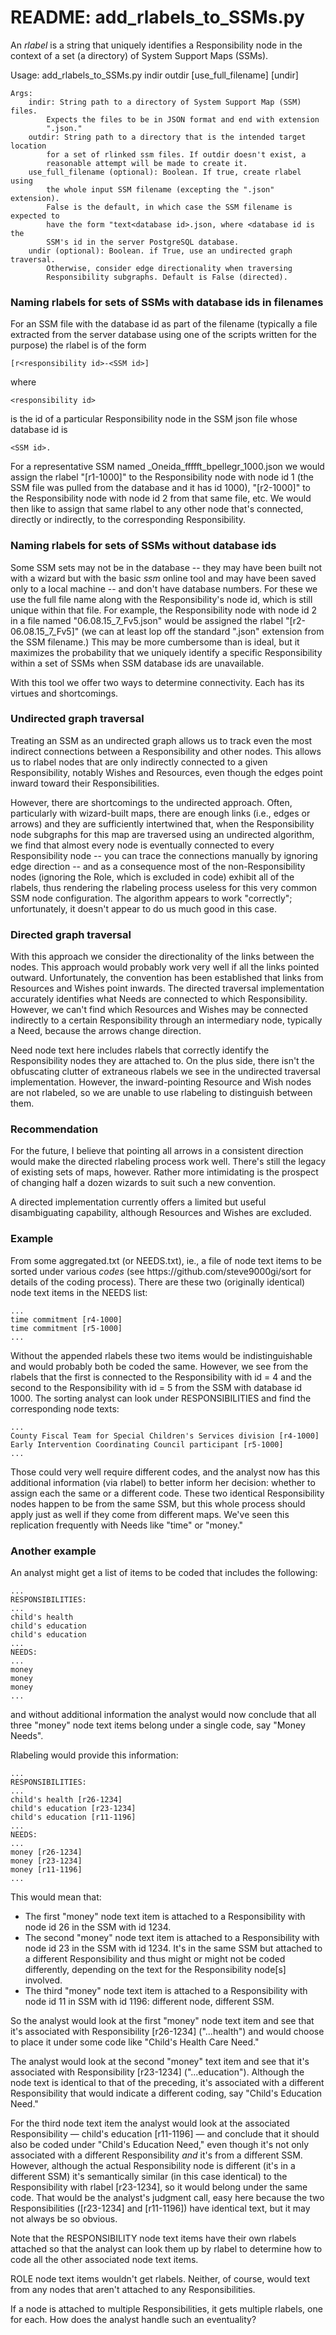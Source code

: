 <h1>README: add_rlabels_to_SSMs.py</h1>

<p>An <em>rlabel</em> is a string that uniquely identifies a Responsibility node in the context of a set (a directory) of System Support Maps (SSMs).</p>

<p>
    Usage:
        add_rlabels_to_SSMs.py indir outdir [use_full_filename] [undir]

    Args:
        indir: String path to a directory of System Support Map (SSM) files.
            Expects the files to be in JSON format and end with extension
            ".json."
        outdir: String path to a directory that is the intended target location
            for a set of rlinked ssm files. If outdir doesn't exist, a
            reasonable attempt will be made to create it.
        use_full_filename (optional): Boolean. If true, create rlabel using
            the whole input SSM filename (excepting the ".json" extension).
            False is the default, in which case the SSM filename is expected to
            have the form "text<database id>.json, where <database id is the
            SSM's id in the server PostgreSQL database.
        undir (optional): Boolean. if True, use an undirected graph traversal.
            Otherwise, consider edge directionality when traversing
            Responsibility subgraphs. Default is False (directed).
</p>

<h3>Naming rlabels for sets of SSMs with database ids in filenames</h3>

<p>For an SSM file with the database id as part of the filename (typically a file extracted from the server database using one of the scripts written for the purpose) the rlabel is of the form</p>

    [r<responsibility id>-<SSM id>]

<p>where</p>

    <responsibility id>

<p>is the id of a particular Responsibility node in the SSM json file whose database id is</p>

    <SSM id>.

<p>For a representative SSM named _Oneida_ffffft_bpellegr_1000.json we would assign the rlabel "[r1-1000]" to the Responsibility node with node id 1 (the SSM file was pulled from the database and it has id 1000), "[r2-1000]" to the Responsibility node with node id 2 from that same file, etc. We would then like to assign that same rlabel to any other node that's connected, directly or indirectly, to the corresponding Responsibility.</p>

<h3>Naming rlabels for sets of SSMs without database ids</h3>
<p>Some SSM sets may not be in the database -- they may have been built not with a wizard but with the basic <em>ssm</em> online tool and may have been saved only to a local machine -- and don't have database numbers. For these we use the full file name along with the Responsibility's node id, which is still unique within that file. For example, the Responsibility node with node id 2 in a file named "06.08.15_7_Fv5.json" would be assigned the rlabel "[r2-06.08.15_7_Fv5]" (we can at least lop off the standard ".json" extension from the SSM filename.) This may be more cumbersome than is ideal, but it maximizes the probability that we uniquely identify a specific Responsibility within a set of SSMs when SSM database ids are unavailable.</p>

<p>With this tool we offer two ways to determine connectivity. Each has its virtues and shortcomings.</p>

<h3>Undirected graph traversal</h3>
<p>Treating an SSM as an undirected graph allows us to track even the most indirect connections between a Responsibility and other nodes. This allows us to rlabel nodes that are only indirectly connected to a given Responsibility, notably Wishes and Resources, even though the edges point inward toward their Responsibilities.</p>

<p>However, there are shortcomings to the undirected approach. Often, particularly with wizard-built maps, there are enough links (i.e., edges or arrows) and they are sufficiently intertwined that, when the Responsibility node subgraphs for this map are traversed using an undirected algorithm, we find that almost every node is eventually connected to every Responsibility node -- you can trace the connections manually by ignoring edge direction -- and as a consequence most of the non-Responsibility nodes (ignoring the Role, which is excluded in code) exhibit all of the rlabels, thus rendering the rlabeling process useless for this very common SSM node configuration. The algorithm appears to work "correctly"; unfortunately, it doesn't appear to do us much good in this case.</p>

<h3>Directed graph traversal</h3>
<p>With this approach we consider the directionality of the links between the nodes. This approach would probably work very well if all the links pointed outward. Unfortunately, the convention has been established that links from Resources and Wishes point inwards. The directed traversal implementation accurately identifies what Needs are connected to which Responsibility. However, we can't find which Resources and Wishes may be connected indirectly to a certain Responsibility through an intermediary node, typically a Need, because the arrows change direction.</p>

</p>Need node text here includes rlabels that correctly identify the Responsibility nodes they are attached to. On the plus side, there isn't the obfuscating clutter of extraneous rlabels we see in the undirected traversal implementation. However, the inward-pointing Resource and Wish nodes are not rlabeled, so we are unable to use rlabeling to distinguish between them.

<h3>Recommendation</h3>
<p>For the future, I believe that pointing all arrows in a consistent direction would make the directed rlabeling process work well. There's still the legacy of existing sets of maps, however. Rather more intimidating is the prospect of changing half a dozen wizards to suit such a new convention.</p>

</p>A directed implementation currently offers a limited but useful disambiguating capability, although Resources and Wishes are excluded.</p>

<h3>Example</h3>
<p>From some aggregated.txt (or NEEDS.txt), ie., a file of node text items to be sorted under various <em>codes</em> (see https://github.com/steve9000gi/sort for details of the coding process). There are these two (originally identical) node text items in the NEEDS list:

    ...
    time commitment [r4-1000]
    time commitment [r5-1000]
    ...

Without the appended rlabels these two items would be indistinguishable and would probably both be coded the same. However, we see from the rlabels that the first is connected to the Responsibility with id = 4  and the second to the Responsibility with id = 5 from the SSM with database id 1000. The sorting analyst can look under RESPONSIBILITIES and find the corresponding node texts: 

    ...
    County Fiscal Team for Special Children's Services division [r4-1000]
    Early Intervention Coordinating Council participant [r5-1000]
    ...

Those could very well require different codes, and the analyst now has this additional information (via rlabel) to better inform her decision: whether to assign each the same or a different code. These two identical Responsibility nodes happen to be from the same SSM, but this whole process should apply just as well if they come from different maps. We've seen this replication frequently with Needs like "time" or "money."</p>

<h3>Another example</h3>
<p>An analyst might get a list of items to be coded that includes the following:

    ...
    RESPONSIBILITIES:
    ...
    child's health
    child's education
    child's education
    ...
    NEEDS:
    ...
    money
    money
    money
    ...

and without additional information the analyst would now conclude that all three "money" node text items belong under a single code, say "Money Needs".</p>

<p>Rlabeling would provide this information:

    ...
    RESPONSIBILITIES:
    ...
    child's health [r26-1234]
    child's education [r23-1234]
    child's education [r11-1196]
    ...
    NEEDS:
    ...
    money [r26-1234]
    money [r23-1234]
    money [r11-1196]
    ...

</p>

<p>This would mean that:

<ul>
<li>The first "money" node text item is attached to a Responsibility with node id 26 in the SSM with id 1234.</li>
<li>The second "money" node text item is attached to a Responsibility with node id 23 in the SSM with id 1234. It's in the same SSM but attached to a different Responsibility and thus might or might not be coded differently, depending on the text for the Responsibility node[s] involved.</li>
<li>The third "money" node text item is attached to a Responsibility with node id 11 in SSM with id 1196: different node, different SSM.</li>
</ul>
</p>
 
<p>So the analyst would look at the first "money" node text item and see that it's associated with Responsibility [r26-1234] ("...health") and would choose to place it under some code like "Child's Health Care Need."</p>

<p>The analyst would look at the second "money" text item and see that it's associated with Responsibility [r23-1234] ("...education"). Although the node text is identical to that of the preceding, it's associated with a different Responsibility that would indicate a different coding, say "Child's Education Need."</p>

<p>For the third node text item the analyst would look at the associated Responsibility &mdash; child's education [r11-1196] &mdash; and conclude that it should also be coded under "Child's Education Need," even though it's not only associated with a different Responsibility <em>and</em> it's from a different SSM. However, although the actual Responsibility node is different (it's in a different SSM) it's semantically similar (in this case identical) to the Responsibility with rlabel [r23-1234], so it would belong under the same code. That would be the analyst's judgment call, easy here because the two Responsibilities ([r23-1234] and [r11-1196]) have identical text, but it may not always be so obvious.</p>

<p>Note that the RESPONSIBILITY node text items have their own rlabels attached so that the analyst can look them up by rlabel to determine how to code all the other  associated node text items.</p>

<p>ROLE node text items wouldn't get rlabels. Neither, of course, would text from any nodes that aren't attached to any Responsibilities.</p>

<p>If a node is attached to multiple Responsibilities, it gets multiple rlabels, one for each. How does the analyst handle such an eventuality?</p>


